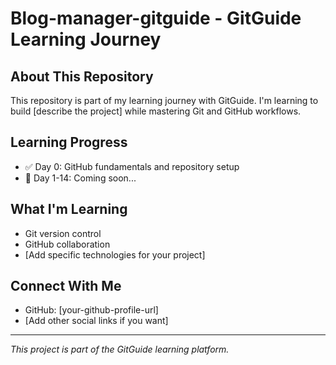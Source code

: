 # Blog-manager-gitguide - GitGuide Learning Journey

## About This Repository
This repository is part of my learning journey with GitGuide. I'm learning to build [describe the project] while mastering Git and GitHub workflows.

## Learning Progress
- ✅ Day 0: GitHub fundamentals and repository setup
- 🔄 Day 1-14: Coming soon...

## What I'm Learning
- Git version control
- GitHub collaboration
- [Add specific technologies for your project]

## Connect With Me
- GitHub: [your-github-profile-url]
- [Add other social links if you want]

---
*This project is part of the GitGuide learning platform.*
